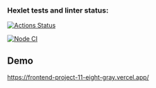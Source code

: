 ### Hexlet tests and linter status:
[![Actions Status](https://github.com/varyandis/frontend-project-11/actions/workflows/hexlet-check.yml/badge.svg)](https://github.com/varyandis/frontend-project-11/actions)

[![Node CI](https://github.com/varyandis/frontend-project-11/actions/workflows/lint-check.yml/badge.svg)](https://github.com/varyandis/frontend-project-11/actions/workflows/lint-check.yml)

## Demo
https://frontend-project-11-eight-gray.vercel.app/